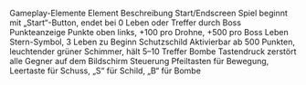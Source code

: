 Gameplay-Elemente
Element	Beschreibung
Start/Endscreen	Spiel beginnt mit „Start“-Button, endet bei 0 Leben oder Treffer durch Boss
Punkteanzeige	Punkte oben links, +100 pro Drohne, +500 pro Boss
Leben	Stern-Symbol, 3 Leben zu Beginn
Schutzschild	Aktivierbar ab 500 Punkten, leuchtender grüner Schimmer, hält 5–10 Treffer
Bombe	Tastendruck zerstört alle Gegner auf dem Bildschirm
Steuerung	Pfeiltasten für Bewegung, Leertaste für Schuss, „S“ für Schild, „B“ für Bombe
